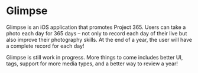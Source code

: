 Glimpse
=======
Glimpse is an iOS application that promotes Project 365. Users can take a photo each day for 365 days – not only to record each day of their live but also improve their photography skills. At the end of a year, the user will have a complete record for each day!

Glimpse is still work in progress. More things to come includes better UI, tags, support for more media types, and a better way to review a year!
